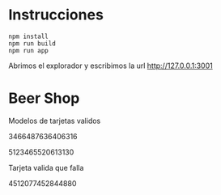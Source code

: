 # Instrucciones

```
npm install
npm run build
npm run app
```

Abrimos el explorador y escribimos la url http://127.0.0.1:3001

# Beer Shop

Modelos de tarjetas validos

3466487636406316

5123465520613130

Tarjeta valida que falla

4512077452844880